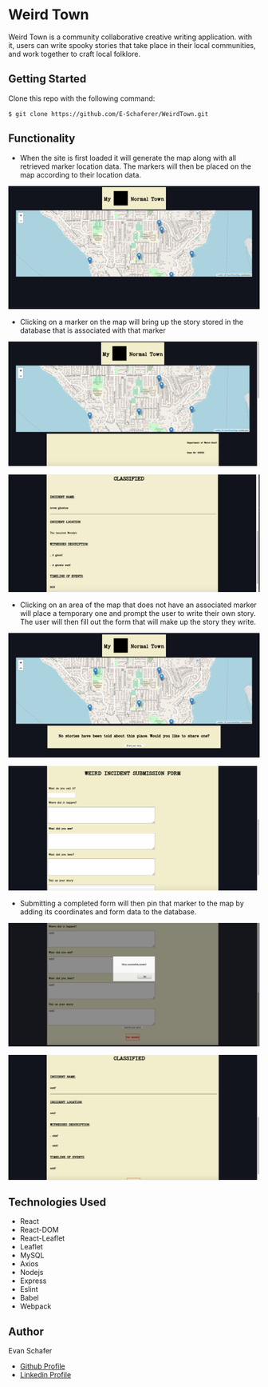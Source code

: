 # Weird Town

Weird Town is a community collaborative creative writing application. with it, users can write spooky stories that take place in their local communities, and work together to craft local folklore.

## Getting Started

Clone this repo with the following command:

```
$ git clone https://github.com/E-Schaferer/WeirdTown.git
```

## Functionality

* When the site is first loaded it will generate the map along with all retrieved marker location data. The markers will then be placed on the map according to their location data.

![splashPage](./Screenshots/SplashPage.png "Splash Page")

* Clicking on a marker on the map will bring up the story stored in the database that is associated with that marker

![clickingMarker](./Screenshots/markerClick.png "clicking on a marker")

![markerStory](./Screenshots/newClickStory.png "story of clicked marker")

* Clicking on an area of the map that does not have an associated marker will place a temporary one and prompt the user to write their own story. The user will then fill out the form that will make up the story they write.

![clickNoMarker](./Screenshots/noStory.png "clicking with no marker")

![storyForm](./Screenshots/storyForm.png "story form")

* Submitting a completed form will then pin that marker to the map by adding its coordinates and form data to the database.

![submissionSuccess](./Screenshots/storySubmit.png "submission success")

![newStory](./Screenshots/submittedStory.png "new Story")


## Technologies Used

* React
* React-DOM
* React-Leaflet
* Leaflet
* MySQL
* Axios
* Nodejs
* Express
* Eslint
* Babel
* Webpack

## Author

Evan Schafer
* [Github Profile](https://github.com/E-Schaferer)
* [Linkedin Profile](www.linkedin.com/in/schaferer)
